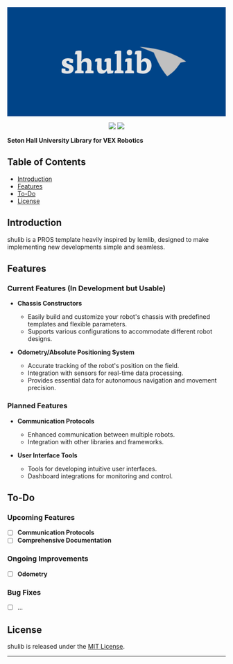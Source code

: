 <img src="docs/assets/banner.png" align="center">
<p align="center">
    <img src="https://img.shields.io/github/v/tag/n0es/shulib?label=shulib&color=%23004488">
    <img src="https://img.shields.io/github/contributors/n0es/shulib">
</p>

**Seton Hall University Library for VEX Robotics**

## Table of Contents
- [Introduction](#introduction)
- [Features](#features)
- [To-Do](#to-do)
- [License](#license)

## Introduction
shulib is a PROS template heavily inspired by lemlib, designed to make implementing new developments simple and seamless.

## Features
### Current Features (In Development but Usable)
- **Chassis Constructors**
  - Easily build and customize your robot's chassis with predefined templates and flexible parameters.
  - Supports various configurations to accommodate different robot designs.

- **Odometry/Absolute Positioning System**
  - Accurate tracking of the robot's position on the field.
  - Integration with sensors for real-time data processing.
  - Provides essential data for autonomous navigation and movement precision.

### Planned Features
- **Communication Protocols**
  - Enhanced communication between multiple robots.
  - Integration with other libraries and frameworks.

- **User Interface Tools**
  - Tools for developing intuitive user interfaces.
  - Dashboard integrations for monitoring and control.

## To-Do
### Upcoming Features
- [ ] **Communication Protocols**
- [ ] **Comprehensive Documentation**

### Ongoing Improvements
- [ ] **Odometry**

### Bug Fixes
- [ ] ...

## License
shulib is released under the [MIT License](LICENSE).

---
